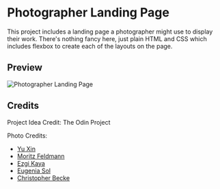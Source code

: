 # Photographer Landing Page
This project includes a landing page a photographer might use to display their work. There's nothing fancy here, just plain HTML and CSS which includes flexbox to create each of the layouts on the page. 

## Preview
![Photographer Landing Page](https://drive.google.com/file/d/1Stg3FYK9urRf8ApWG1PQyRWaJRucYES_/view?usp=drive_link)

## Credits
Project Idea Credit: The Odin Project

Photo Credits:
 - [Yu Xin](https://www.pexels.com/@yu-xin-2154361082/)
 - [Moritz Feldmann](https://www.pexels.com/@moritz-feldmann-3362914/)
 - [Ezgi Kaya](https://www.pexels.com/@ezgi-kaya-498261122/)
 - [Eugenia Sol](https://www.pexels.com/@eugenia-sol-1769194548/)
 - [Christopher Becke](https://www.pexels.com/@beckesbestphotos/)

